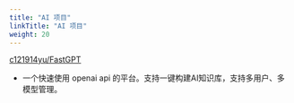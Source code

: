 ```yaml
---
title: "AI 项目"
linkTitle: "AI 项目"
weight: 20
---
```


[c121914yu/FastGPT](https://github.com/c121914yu/FastGPT)

- 一个快速使用 openai api 的平台。支持一键构建AI知识库，支持多用户、多模型管理。

